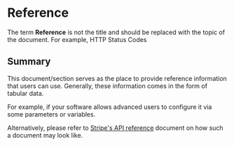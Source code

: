 # Reference

The term **Reference** is not the title and should be replaced with the topic of the document. For example, HTTP Status Codes

## Summary

This document/section serves as the place to provide reference information that users can use. Generally, these information comes in the form of tabular data. 

For example, if your software allows advanced users to configure it via some parameters or variables.

Alternatively, please refer to [Stripe's API reference](https://stripe.com/docs/api) document on how such a document may look like.